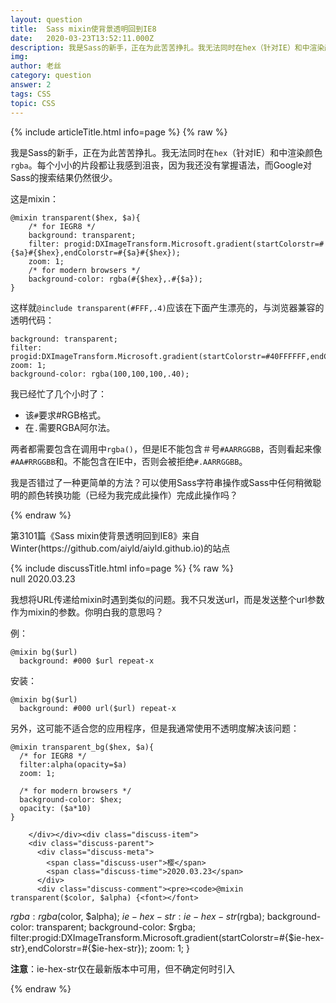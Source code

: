 ```yaml
---
layout: question
title:  Sass mixin使背景透明回到IE8
date:   2020-03-23T13:52:11.000Z
description: 我是Sass的新手，正在为此苦苦挣扎。我无法同时在hex（针对IE）和中渲染颜色rgba。每个小小的片段都让我感到沮丧，因为我还没有掌握语法，而Googl...
img: 
author: 老丝
category: question
answer: 2
tags: CSS
topic: CSS
---
```

<div class="article-root">
  <div class="article">
    {% include articleTitle.html info=page %}
    {% raw %}
    <div class="article-content"><p><font style="vertical-align: inherit;"><font style="vertical-align: inherit;">我是Sass的新手，正在为此苦苦挣扎。</font><font style="vertical-align: inherit;">我无法同时在</font></font><code>hex</code><font style="vertical-align: inherit;"><font style="vertical-align: inherit;">（针对IE）和中</font><font style="vertical-align: inherit;">渲染颜色</font></font><code>rgba</code><font style="vertical-align: inherit;"><font style="vertical-align: inherit;">。</font><font style="vertical-align: inherit;">每个小小的片段都让我感到沮丧，因为我还没有掌握语法，而Google对Sass的搜索结果仍然很少。  </font></font></p>

<p><font style="vertical-align: inherit;"><font style="vertical-align: inherit;">这是mixin：</font></font></p>

<pre class="lang-css prettyprint-override"><code>@mixin transparent($hex, $a){<font></font>
    /* for IEGR8 */<font></font>
    background: transparent;<font></font>
    filter: progid:DXImageTransform.Microsoft.gradient(startColorstr=#{$a}#{$hex},endColorstr=#{$a}#{$hex});<font></font>
    zoom: 1;<font></font>
    /* for modern browsers */<font></font>
    background-color: rgba(#{$hex},.#{$a});<font></font>
}<font></font>
</code></pre>

<p><font style="vertical-align: inherit;"><font style="vertical-align: inherit;">这样就</font></font><code>@include transparent(#FFF,.4)</code><font style="vertical-align: inherit;"><font style="vertical-align: inherit;">应该在下面产生漂亮的，与浏览器兼容的透明代码：</font></font></p>

<pre class="lang-css prettyprint-override"><code>background: transparent;         <font></font>
filter: progid:DXImageTransform.Microsoft.gradient(startColorstr=#40FFFFFF,endColorstr=#40FFFFFF);<font></font>
zoom: 1;<font></font>
background-color: rgba(100,100,100,.40);<font></font>
</code></pre>

<p><font style="vertical-align: inherit;"><font style="vertical-align: inherit;">我已经忙了几个小时了：</font></font></p>

<ul>
<li><font style="vertical-align: inherit;"><font style="vertical-align: inherit;">该</font></font><code>#</code><font style="vertical-align: inherit;"><font style="vertical-align: inherit;">要求#RGB格式。  </font></font></li>
<li><font style="vertical-align: inherit;"><font style="vertical-align: inherit;">在</font></font><code>.</code><font style="vertical-align: inherit;"><font style="vertical-align: inherit;">需要RGBA阿尔法。</font></font></li>
</ul>

<p><font style="vertical-align: inherit;"><font style="vertical-align: inherit;">两者都需要包含在调用中</font></font><code>rgba()</code><font style="vertical-align: inherit;"><font style="vertical-align: inherit;">，但是IE不能包含＃号</font></font><code>#AARRGGBB</code><font style="vertical-align: inherit;"><font style="vertical-align: inherit;">，否则看起来像</font></font><code>#AA#RRGGBB</code><font style="vertical-align: inherit;"><font style="vertical-align: inherit;">和。</font><font style="vertical-align: inherit;">不能包含在IE中，否则会被拒绝</font></font><code>#.AARRGGBB</code><font style="vertical-align: inherit;"><font style="vertical-align: inherit;">。</font></font></p>

<p><font style="vertical-align: inherit;"><font style="vertical-align: inherit;">我是否错过了一种更简单的方法？</font><font style="vertical-align: inherit;">可以使用Sass字符串操作或Sass中任何稍微聪明的颜色转换功能（已经为我完成此操作）完成此操作吗？</font></font></p></div>
    {% endraw %}
  </div>
  <p class="winter_mark">第3101篇《Sass mixin使背景透明回到IE8》来自Winter(https://github.com/aiyld/aiyld.github.io)的站点</p>
  <div class="discuss-wrapper">
    {% include discussTitle.html info=page %}
    {% raw %}
    <div class="discuss-list">
    <div class="discuss-item">
        <div class="discuss-parent">
          <div class="discuss-meta">
            <span class="discuss-user">null</span>
            <span class="discuss-time">2020.03.23</span>
          </div>
          <div class="discuss-comment"><p><font style="vertical-align: inherit;"><font style="vertical-align: inherit;">我想将URL传递给mixin时遇到类似的问题。</font><font style="vertical-align: inherit;">我不只发送url，而是发送整个url参数作为mixin的参数。</font><font style="vertical-align: inherit;">你明白我的意思吗？</font></font></p>

<p><font style="vertical-align: inherit;"><font style="vertical-align: inherit;">例：</font></font></p>

<pre><code>@mixin bg($url)<font></font>
  background: #000 $url repeat-x<font></font>
</code></pre>

<p><font style="vertical-align: inherit;"><font style="vertical-align: inherit;">安装：</font></font></p>

<pre><code>@mixin bg($url)<font></font>
  background: #000 url($url) repeat-x<font></font>
</code></pre>

<p><font style="vertical-align: inherit;"><font style="vertical-align: inherit;">另外，这可能不适合您的应用程序，但是我通常使用不透明度解决该问题：</font></font></p>

<pre><code>@mixin transparent_bg($hex, $a){<font></font>
  /* for IEGR8 */<font></font>
  filter:alpha(opacity=$a)<font></font>
  zoom: 1;<font></font>
<font></font>
  /* for modern browsers */<font></font>
  background-color: $hex;<font></font>
  opacity: ($a*10)<font></font>
}<font></font>
</code></pre></div>
        </div></div><div class="discuss-item">
        <div class="discuss-parent">
          <div class="discuss-meta">
            <span class="discuss-user">樱</span>
            <span class="discuss-time">2020.03.23</span>
          </div>
          <div class="discuss-comment"><pre><code>@mixin transparent($color, $alpha) {<font></font>
  $rgba: rgba($color, $alpha);<font></font>
  $ie-hex-str: ie-hex-str($rgba);<font></font>
  background-color: transparent;<font></font>
  background-color: $rgba;<font></font>
  filter:progid:DXImageTransform.Microsoft.gradient(startColorstr=#{$ie-hex-str},endColorstr=#{$ie-hex-str});<font></font>
  zoom: 1;<font></font>
}<font></font>
</code></pre>

<p><strong><font style="vertical-align: inherit;"><font style="vertical-align: inherit;">注意</font></font></strong><font style="vertical-align: inherit;"><font style="vertical-align: inherit;">：ie-hex-str仅在最新版本中可用，但不确定何时引入</font></font></p></div>
        </div></div>
    </div>
    {% endraw %}
  </div>
<div>
